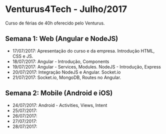 # Venturus4Tech - Julho/2017 #
Curso de férias de 40h oferecido pelo Venturus.

## Semana 1: Web (Angular e NodeJS) ##
* 17/07/2017: Apresentação do curso e da empresa. Introdução HTML, CSS e JS.
* 18/07/2017: Angular - Introdução, Components
* 19/07/2017: Angular - Services, Modules. NodeJS - Introdução, Express
* 20/07/2017: Integração NodeJS e Angular. Socket.io
* 21/07/2017: Socket.io, MongoDB, Routes no Angular.

## Semana 2: Mobile (Android e iOS) ##
* 24/07/2017: Android - Activities, Views, Intent
* 25/07/2017:
* 26/07/2017:
* 27/07/2017:
* 28/07/2017: